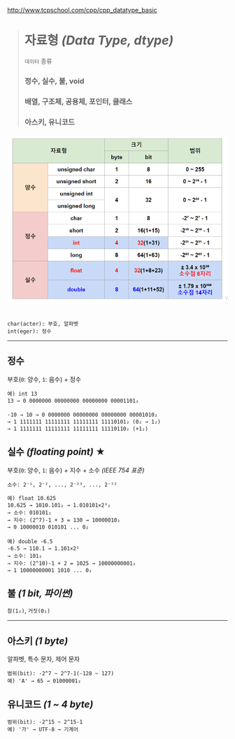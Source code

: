http://www.tcpschool.com/cpp/cpp_datatype_basic
># 자료형 *(Data Type, dtype)*
>`데이터` 종류
>
>### 정수, 실수, 불, void
>### 배열, 구조체, 공용체, 포인터, 클래스
>### 아스키, 유니코드 
###### <img src = 'img/자료형.png'>
```
char(acter): 부호, 알파벳
int(eger): 정수
```
---

## 정수
부호(`0`: 양수, `1`: 음수) + 정수 
```
예) int 13
13 → 0 0000000 00000000 00000000 00001101₂

-10 → 10 → 0 0000000 00000000 00000000 00001010₂
→ 1 1111111 11111111 11111111 11110101₂ (0₂ → 1₂)
→ 1 1111111 11111111 11111111 11110110₂ (+1₂)
```

## 실수 *(floating point)* ★
부호(`0`: 양수, `1`: 음수) + 지수 + 소수 *(IEEE 754 표준)*
```
소수: 2⁻¹, 2⁻², ..., 2⁻²³, ..., 2⁻⁵²
```
```
예) float 10.625
10.625 → 1010.101₂ → 1.010101×2³₂
→ 소수: 010101₂ 
→ 지수: (2^7)-1 + 3 = 130 → 10000010₂
→ 0 10000010 010101 ... 0₂

예) double -6.5 
-6.5 → 110.1 → 1.101×2²
→ 소수: 101₂
→ 지수: (2^10)-1 + 2 = 1025 → 10000000001₂
→ 1 10000000001 1010 ... 0₂
```

## 불 *(1 bit, 파이썬)*
`참(1₂)`, `거짓(0₂)`

---

## 아스키 *(1 byte)*
알파벳, 특수 문자, 제어 문자
```
범위(bit): -2^7 ~ 2^7-1(-128 ~ 127)
예) 'A' → 65 → 01000001₂
```

## 유니코드 *(1 ~ 4 byte)*
```
범위(bit): -2^15 ~ 2^15-1 
예) '가' → UTF-8 → 기계어
```

